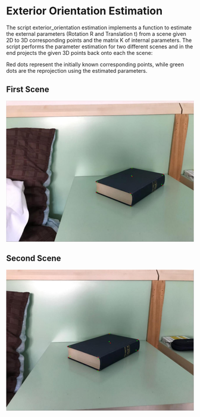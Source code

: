 # Exterior Orientation Estimation

The script exterior_orientation estimation implements a function to estimate the external parameters (Rotation R and Translation t)
from a scene given 2D to 3D corresponding points and the matrix K of internal parameters. The script performs the parameter estimation
for two different scenes and in the end projects the given 3D points back onto each the scene:  

Red dots represent the initially known corresponding points, while green dots are the reprojection using the estimated parameters.

## First Scene

!["scene1"](../images/exterior_orientation1.jpg)

## Second Scene

!["scene2"](../images/exterior_orientation2.jpg)
